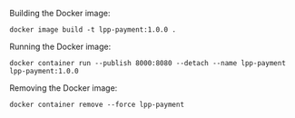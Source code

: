 Building the Docker image: 

`docker image build -t lpp-payment:1.0.0 .`

Running the Docker image:

`docker container run --publish 8000:8080 --detach --name lpp-payment lpp-payment:1.0.0`

Removing the Docker image:

`docker container remove --force lpp-payment`